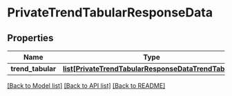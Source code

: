 # PrivateTrendTabularResponseData

## Properties
Name | Type | Description | Notes
------------ | ------------- | ------------- | -------------
**trend_tabular** | [**list[PrivateTrendTabularResponseDataTrendTabular]**](PrivateTrendTabularResponseDataTrendTabular.md) |  | 

[[Back to Model list]](../README.md#documentation-for-models) [[Back to API list]](../README.md#documentation-for-api-endpoints) [[Back to README]](../README.md)


